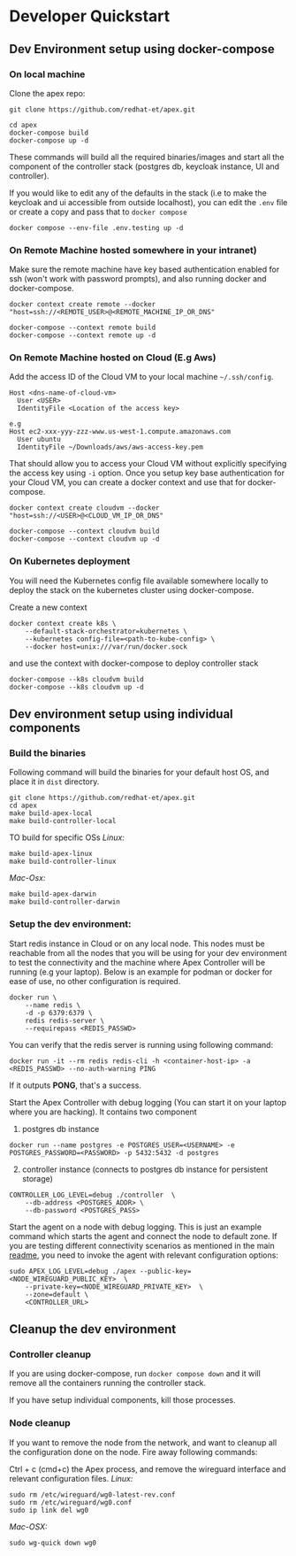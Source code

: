 
# Developer Quickstart

## Dev Environment setup using docker-compose

### On local machine
Clone the apex repo:

```shell
git clone https://github.com/redhat-et/apex.git
```

```shell
cd apex
docker-compose build
docker-compose up -d
```

These commands will build all the required binaries/images and start all the component of the controller stack (postgres db, keycloak instance, UI and controller).

If you would like to edit any of the defaults in the stack (i.e to make the keycloak and ui accessible from outside localhost), you can edit the `.env` file or create a copy and pass that to `docker compose`

```console
docker compose --env-file .env.testing up -d
```

### On Remote Machine hosted somewhere in your intranet)
Make sure the remote machine have key based authentication enabled for ssh (won't work with password prompts), and also running docker and docker-compose.

```shell
docker context create remote --docker "host=ssh://<REMOTE_USER>@<REMOTE_MACHINE_IP_OR_DNS"

docker-compose --context remote build
docker-compose --context remote up -d
```

### On Remote Machine hosted on Cloud (E.g Aws)

Add the access ID of the Cloud VM to your local machine `~/.ssh/config`.
```
Host <dns-name-of-cloud-vm>
  User <USER>
  IdentityFile <Location of the access key>

e.g 
Host ec2-xxx-yyy-zzz-www.us-west-1.compute.amazonaws.com
  User ubuntu
  IdentityFile ~/Downloads/aws/aws-access-key.pem
```

That should allow you to access your Cloud VM without explicitly specifying the access key using `-i` option.
Once you setup key base authentication for your Cloud VM, you can create a docker context and use that for docker-compose.

```shell
docker context create cloudvm --docker "host=ssh://<USER>@<CLOUD_VM_IP_OR_DNS"

docker-compose --context cloudvm build
docker-compose --context cloudvm up -d
```

### On Kubernetes deployment 
You will need the Kubernetes config file available somewhere locally to deploy the stack on the kubernetes cluster using docker-compose.

Create a new context 

```shell
docker context create k8s \
    --default-stack-orchestrator=kubernetes \
    --kubernetes config-file=<path-to-kube-config> \
    --docker host=unix:///var/run/docker.sock
```

and use the context with docker-compose to deploy controller stack

```shell
docker-compose --k8s cloudvm build
docker-compose --k8s cloudvm up -d
```

## Dev environment setup using individual components

### Build the binaries
Following command will build the binaries for your default host OS, and place it in `dist` directory.

```shell
git clone https://github.com/redhat-et/apex.git
cd apex
make build-apex-local
make build-controller-local
```

TO build for specific OSs
*Linux:*
```shell
make build-apex-linux
make build-controller-linux
```
*Mac-Osx:*
```shell
make build-apex-darwin
make build-controller-darwin
```

### Setup the dev environment:
Start redis instance in Cloud or on any local node. This nodes must be reachable from all the nodes that you will be using for your dev environment to test the connectivity and the machine where Apex Controller will be running (e.g your laptop). Below is an example for podman or docker for ease of use, no other configuration is required.

```shell
docker run \
    --name redis \
    -d -p 6379:6379 \
    redis redis-server \
    --requirepass <REDIS_PASSWD>
```

You can verify that the redis server is running using following command:
```shell
docker run -it --rm redis redis-cli -h <container-host-ip> -a <REDIS_PASSWD> --no-auth-warning PING
```
If it outputs **PONG**, that's a success.

Start the Apex Controller with debug logging (You can start it on your laptop where you are hacking). It contains two component 
1) postgres db instance
```shell
docker run --name postgres -e POSTGRES_USER=<USERNAME> -e POSTGRES_PASSWORD=<PASSWORD> -p 5432:5432 -d postgres
```

2) controller instance (connects to postgres db instance for persistent storage)
```shell
CONTROLLER_LOG_LEVEL=debug ./controller  \
    --db-address <POSTGRES_ADDR> \
    --db-password <POSTGRES_PASS>
```

Start the agent on a node with debug logging. This is just an example command which starts the agent and connect the node to default zone. If you are testing different connectivity scenarios as mentioned in the main [readme](../README.md), you need to invoke the agent with relevant configuration options:
```shell
sudo APEX_LOG_LEVEL=debug ./apex --public-key=<NODE_WIREGUARD_PUBLIC_KEY>  \
    --private-key=<NODE_WIREGUARD_PRIVATE_KEY>  \
    --zone=default \
    <CONTROLLER_URL>
```

##  Cleanup the dev environment

### Controller cleanup
If you are using docker-compose, run `docker compose down` and it will remove all the containers running the controller stack.

If you have setup individual components, kill those processes.

### Node cleanup
If you want to remove the node from the network, and want to cleanup all the configuration done on the node. Fire away following commands:

Ctrl + c (cmd+c) the Apex process, and remove the wireguard interface and relevant configuration files.
*Linux:*
```shell
sudo rm /etc/wireguard/wg0-latest-rev.conf
sudo rm /etc/wireguard/wg0.conf
sudo ip link del wg0
```
*Mac-OSX:*
```shell
sudo wg-quick down wg0
```
